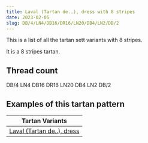 ```yaml
---
title: Laval (Tartan de..), dress with 8 stripes
date: 2023-02-05
slug: DB/4/LN4/DB16/DR16/LN20/DB4/LN2/DB/2
---
```

This is a list of all the tartan sett variants with 8 stripes.

It is a 8 stripes tartan.


## Thread count
DB/4 LN4 DB16 DR16 LN20 DB4 LN2 DB/2

## Examples of this tartan pattern

| Tartan Variants |
|---------------|
| [Laval (Tartan de..), dress](/variants/db/4/ln4/db16/dr16/ln20/db4/ln2/db/2-db000050-dr600030-lne0e0e0)||
